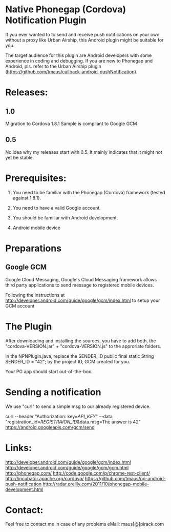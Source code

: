 Native Phonegap (Cordova) Notification Plugin
=====================
If you ever wanted to to send and receive push notifications on your own without a proxy like Urban Airship,
this Android plugin might be suitable for you.

The target audience for this plugin are Android developers with some experience in coding and debugging.
If you are new to Phonegap and Android, pls. refer to the Urban Airship plugin (https://github.com/tmaus/callback-android-pushNotification).


Releases:
=========

1.0
---
  Migration to Cordova 1.8.1
  Sample is compliant to Google GCM

0.5
---
   No idea why my releases start with 0.5.
   It mainly indicates that it might not yet be stable.


Prerequisites:
=============

1. You need to be familiar with the Phonegap (Cordova) framework (tested  against 1.8.1).

2. You need to have a valid Google account.

3. You should be familiar with Android development.

4. Android mobile device


Preparations
============

Google GCM
-------

Google Cloud Messaging, Google's Cloud Messaging framework allows third party applications to
send message to registered mobile devices.

Following the instructions at http://developer.android.com/guide/google/gcm/index.html to setup your GCM account






The Plugin
==========

After downloading and installing the sources, you have to add both, the "cordova-VERSION.jar" + "cordova-VERSION.js" to the approriate folders.

In the NPNPlugin.java, replace the SENDER_ID
public final static String SENDER_ID = "42";
by the project ID, GCM created for you.

Your PG app should start out-of-the-box.



Sending a notification
======================

We use "curl" to send a simple msg to our already registered device.

curl --header "Authorization: key=_API_KEY_" --data "registration_id=_REGISTRAION_ID_&data.msg=The answer is 42" https://android.googleapis.com/gcm/send




Links:
=======
http://developer.android.com/guide/google/gcm/index.html
http://developer.android.com/guide/google/gcm/gcm.html
http://phonegap.com/
http://code.google.com/p/chrome-rest-client/
http://incubator.apache.org/cordova/
https://github.com/tmaus/pg-android-push-notification
http://radar.oreilly.com/2011/10/phonegap-mobile-development.html



Contact:
========
Feel free to contact me in case of any problems
eMail: maus[@]pirack.com


